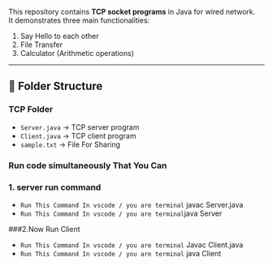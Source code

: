 This repository contains **TCP socket programs** in Java for wired network.  
It demonstrates three main functionalities:  

1. Say Hello to each other  
2. File Transfer  
3. Calculator (Arithmetic operations)

---

## 📁 Folder Structure

### TCP Folder
- `Server.java` → TCP server program  
- `Client.java` → TCP client program
- `sample.txt`  → File For Sharing 

### Run code simultaneously That You Can 

### 1. server run command 
- `Run This Command In vscode / you are terminal` javac Server.java
- `Run This Command In vscode / you are terminal`java Server

###2.Now Run Client 
- `Run This Command In vscode / you are terminal` Javac Client.java
- `Run This Command In vscode / you are terminal` java Client


